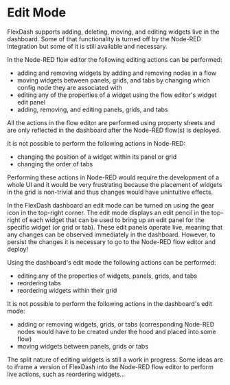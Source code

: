 # Edit Mode

FlexDash supports adding, deleting, moving, and editing widgets live in the dashboard.
Some of that functionality is turned off by the Node-RED integration but some of it
is still available and necessary.

In the Node-RED flow editor the following editing actions can be performed:

- adding and removing widgets by adding and removing nodes in a flow
- moving widgets between panels, grids, and tabs by changing which config node
  they are associated with
- editing any of the properties of a widget using the flow editor's widget edit panel
- adding, removing, and editing panels, grids, and tabs

All the actions in the flow editor are performed using property sheets and are only reflected
in the dashboard after the Node-RED flow(s) is deployed.

It is not possible to perform the following actions in Node-RED:

- changing the position of a widget within its panel or grid
- changing the order of tabs

Performing these actions in Node-RED would require the development of a whole UI and it would
be very frustrating because the placement of widgets in the grid is non-trivial and thus changes
would have unintuitive effects.

In the FlexDash dashboard an edit mode can be turned on using the gear icon in the top-right corner.
The edit mode displays an edit pencil in the top-right of each widget that can be used to bring up
an edit panel for the specific widget (or grid or tab).
These edit panels operate live, meaning that any changes can be observed immediately in the
dashboard. However, to persist the changes it is necessary to go to the Node-RED flow editor and
deploy!

Using the dashboard's edit mode the following actions can be performed:

- editing any of the properties of widgets, panels, grids, and tabs
- reordering tabs
- reordering widgets within their grid

It is not possible to perform the following actions in the dashboard's edit mode:

- adding or removing widgets, grids, or tabs (corresponding Node-RED nodes would have to be
  created under the hood and placed into some flow)
- moving widgets between panels, grids or tabs

The split nature of editing widgets is still a work in progress.
Some ideas are to iframe a version of FlexDash into the Node-RED flow editor to perform live
actions, such as reordering widgets...
